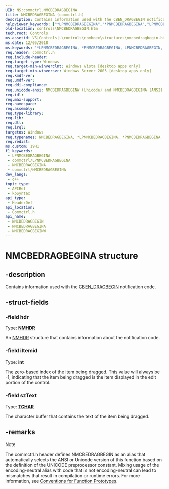 ```yaml
---
UID: NS:commctrl.NMCBEDRAGBEGINA
title: NMCBEDRAGBEGINA (commctrl.h)
description: Contains information used with the CBEN_DRAGBEGIN notification code. (ANSI)
helpviewer_keywords: ["*LPNMCBEDRAGBEGINA","*PNMCBEDRAGBEGINA","LPNMCBEDRAGBEGIN","LPNMCBEDRAGBEGIN structure pointer [Windows Controls]","NMCBEDRAGBEGIN","NMCBEDRAGBEGIN structure [Windows Controls]","NMCBEDRAGBEGINA","NMCBEDRAGBEGINW","_win32_NMCBEDRAGBEGIN","_win32_NMCBEDRAGBEGIN_cpp","commctrl/LPNMCBEDRAGBEGIN","commctrl/NMCBEDRAGBEGIN","commctrl/NMCBEDRAGBEGINA","commctrl/NMCBEDRAGBEGINW","controls.NMCBEDRAGBEGIN","controls._win32_NMCBEDRAGBEGIN"]
old-location: controls\NMCBEDRAGBEGIN.htm
tech.root: Controls
ms.assetid: VS|Controls|~\controls\comboex\structures\nmcbedragbegin.htm
ms.date: 12/05/2018
ms.keywords: '*LPNMCBEDRAGBEGINA, *PNMCBEDRAGBEGINA, LPNMCBEDRAGBEGIN, LPNMCBEDRAGBEGIN structure pointer [Windows Controls], NMCBEDRAGBEGIN, NMCBEDRAGBEGIN structure [Windows Controls], NMCBEDRAGBEGINA, NMCBEDRAGBEGINW, _win32_NMCBEDRAGBEGIN, _win32_NMCBEDRAGBEGIN_cpp, commctrl/LPNMCBEDRAGBEGIN, commctrl/NMCBEDRAGBEGIN, commctrl/NMCBEDRAGBEGINA, commctrl/NMCBEDRAGBEGINW, controls.NMCBEDRAGBEGIN, controls._win32_NMCBEDRAGBEGIN'
req.header: commctrl.h
req.include-header: 
req.target-type: Windows
req.target-min-winverclnt: Windows Vista [desktop apps only]
req.target-min-winversvr: Windows Server 2003 [desktop apps only]
req.kmdf-ver: 
req.umdf-ver: 
req.ddi-compliance: 
req.unicode-ansi: NMCBEDRAGBEGINW (Unicode) and NMCBEDRAGBEGINA (ANSI)
req.idl: 
req.max-support: 
req.namespace: 
req.assembly: 
req.type-library: 
req.lib: 
req.dll: 
req.irql: 
targetos: Windows
req.typenames: NMCBEDRAGBEGINA, *LPNMCBEDRAGBEGINA, *PNMCBEDRAGBEGINA
req.redist: 
ms.custom: 19H1
f1_keywords:
 - LPNMCBEDRAGBEGINA
 - commctrl/LPNMCBEDRAGBEGINA
 - NMCBEDRAGBEGINA
 - commctrl/NMCBEDRAGBEGINA
dev_langs:
 - c++
topic_type:
 - APIRef
 - kbSyntax
api_type:
 - HeaderDef
api_location:
 - Commctrl.h
api_name:
 - NMCBEDRAGBEGIN
 - NMCBEDRAGBEGINA
 - NMCBEDRAGBEGINW
---
```


# NMCBEDRAGBEGINA structure


## -description

Contains information used with the <a href="/windows/desktop/Controls/cben-dragbegin">CBEN_DRAGBEGIN</a> notification code.

## -struct-fields

### -field hdr

Type: <b><a href="/windows/desktop/api/richedit/ns-richedit-nmhdr">NMHDR</a></b>

An <a href="/windows/desktop/api/richedit/ns-richedit-nmhdr">NMHDR</a> structure that contains information about the notification code.

### -field iItemid

Type: <b>int</b>

The zero-based index of the item being dragged. This value will always be -1, indicating that the item being dragged is the item displayed in the edit portion of the control.

### -field szText

Type: <b><a href="/windows/desktop/WinProg/windows-data-types">TCHAR</a></b>

The character buffer that contains the text of the item being dragged.

## -remarks

> [!NOTE]
> The commctrl.h header defines NMCBEDRAGBEGIN as an alias that automatically selects the ANSI or Unicode version of this function based on the definition of the UNICODE preprocessor constant. Mixing usage of the encoding-neutral alias with code that is not encoding-neutral can lead to mismatches that result in compilation or runtime errors. For more information, see [Conventions for Function Prototypes](/windows/win32/intl/conventions-for-function-prototypes).

